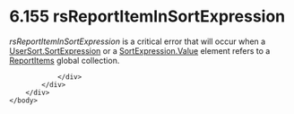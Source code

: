 <html dir="LTR" xmlns:mshelp="http://msdn.microsoft.com/mshelp" xmlns:ddue="http://ddue.schemas.microsoft.com/authoring/2003/5" xmlns:xlink="http://www.w3.org/1999/xlink" xmlns:tool="http://www.microsoft.com/tooltip">
    <head>
        <meta http-equiv="Content-Type" content="text/html; CHARSET=utf-8"></meta>
        <meta name="save" content="history"></meta>
        <title>6.155 rsReportItemInSortExpression</title>
        <xml>
            <mshelp:toctitle title="6.155 rsReportItemInSortExpression"></mshelp:toctitle>
            <mshelp:rltitle title="[MS-RDL]: rsReportItemInSortExpression"></mshelp:rltitle>
            <mshelp:keyword index="A" term="96c5ea2b-7abe-4cca-8063-68b438056ea9"></mshelp:keyword>
            <mshelp:attr name="DCSext.ContentType" value="open specification"></mshelp:attr>
            <mshelp:attr name="AssetID" value="96c5ea2b-7abe-4cca-8063-68b438056ea9"></mshelp:attr>
            <mshelp:attr name="TopicType" value="kbRef"></mshelp:attr>
            <mshelp:attr name="DCSext.Title" value="[MS-RDL]: rsReportItemInSortExpression" />
        </xml>
    </head>
    <body>
        <div id="header">
            <h1 class="heading">6.155 rsReportItemInSortExpression</h1>
        </div>
        <div id="mainSection">
            <div id="mainBody">
                <div id="allHistory" class="saveHistory"></div>
                <div id="sectionSection0" class="section" name="collapseableSection">
                    

<p><i>rsReportItemInSortExpression</i> is a critical error that
will occur when a <a href="0f09800a-3fa7-4a67-b4ef-cbfc14abf2d0.html">UserSort.SortExpression</a>
or a <a href="9d3c866a-d205-4f57-882a-0a426c716f99.html">SortExpression.Value</a>
element refers to a <a href="c5fef915-e842-43b4-91f9-56af4eb15be0.html">ReportItems</a>
global collection.</p>


                </div>
            </div>
        </div>
    </body>
</html>